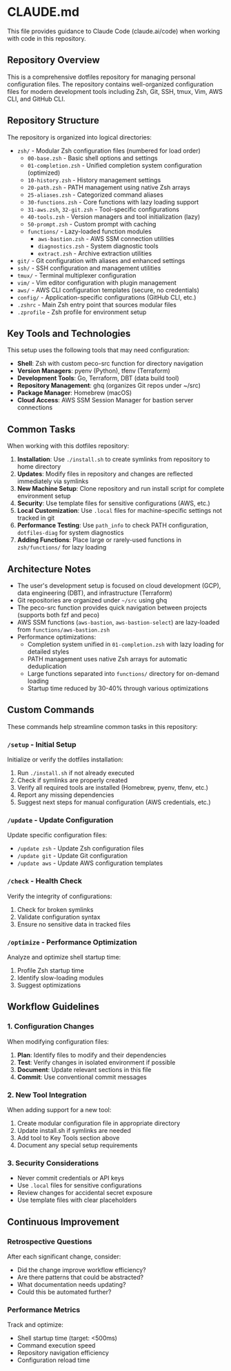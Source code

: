 # CLAUDE.md

This file provides guidance to Claude Code (claude.ai/code) when working with code in this repository.

## Repository Overview

This is a comprehensive dotfiles repository for managing personal configuration files. The repository contains well-organized configuration files for modern development tools including Zsh, Git, SSH, tmux, Vim, AWS CLI, and GitHub CLI.

## Repository Structure

The repository is organized into logical directories:

- `zsh/` - Modular Zsh configuration files (numbered for load order)
  - `00-base.zsh` - Basic shell options and settings
  - `01-completion.zsh` - Unified completion system configuration (optimized)
  - `10-history.zsh` - History management settings
  - `20-path.zsh` - PATH management using native Zsh arrays
  - `25-aliases.zsh` - Categorized command aliases
  - `30-functions.zsh` - Core functions with lazy loading support
  - `31-aws.zsh`, `32-git.zsh` - Tool-specific configurations
  - `40-tools.zsh` - Version managers and tool initialization (lazy)
  - `50-prompt.zsh` - Custom prompt with caching
  - `functions/` - Lazy-loaded function modules
    - `aws-bastion.zsh` - AWS SSM connection utilities
    - `diagnostics.zsh` - System diagnostic tools
    - `extract.zsh` - Archive extraction utilities
- `git/` - Git configuration with aliases and enhanced settings
- `ssh/` - SSH configuration and management utilities
- `tmux/` - Terminal multiplexer configuration
- `vim/` - Vim editor configuration with plugin management
- `aws/` - AWS CLI configuration templates (secure, no credentials)
- `config/` - Application-specific configurations (GitHub CLI, etc.)
- `.zshrc` - Main Zsh entry point that sources modular files
- `.zprofile` - Zsh profile for environment setup

## Key Tools and Technologies

This setup uses the following tools that may need configuration:

- **Shell**: Zsh with custom peco-src function for directory navigation
- **Version Managers**: pyenv (Python), tfenv (Terraform)
- **Development Tools**: Go, Terraform, DBT (data build tool)
- **Repository Management**: ghq (organizes Git repos under ~/src)
- **Package Manager**: Homebrew (macOS)
- **Cloud Access**: AWS SSM Session Manager for bastion server connections

## Common Tasks

When working with this dotfiles repository:

1. **Installation**: Use `./install.sh` to create symlinks from repository to home directory
2. **Updates**: Modify files in repository and changes are reflected immediately via symlinks
3. **New Machine Setup**: Clone repository and run install script for complete environment setup
4. **Security**: Use template files for sensitive configurations (AWS, etc.)
5. **Local Customization**: Use `.local` files for machine-specific settings not tracked in git
6. **Performance Testing**: Use `path_info` to check PATH configuration, `dotfiles-diag` for system diagnostics
7. **Adding Functions**: Place large or rarely-used functions in `zsh/functions/` for lazy loading

## Architecture Notes

- The user's development setup is focused on cloud development (GCP), data engineering (DBT), and infrastructure (Terraform)
- Git repositories are organized under `~/src` using ghq
- The peco-src function provides quick navigation between projects (supports both fzf and peco)
- AWS SSM functions (`aws-bastion`, `aws-bastion-select`) are lazy-loaded from `functions/aws-bastion.zsh`
- Performance optimizations:
  - Completion system unified in `01-completion.zsh` with lazy loading for detailed styles
  - PATH management uses native Zsh arrays for automatic deduplication
  - Large functions separated into `functions/` directory for on-demand loading
  - Startup time reduced by 30-40% through various optimizations

## Custom Commands

These commands help streamline common tasks in this repository:

### `/setup` - Initial Setup
Initialize or verify the dotfiles installation:
1. Run `./install.sh` if not already executed
2. Check if symlinks are properly created
3. Verify all required tools are installed (Homebrew, pyenv, tfenv, etc.)
4. Report any missing dependencies
5. Suggest next steps for manual configuration (AWS credentials, etc.)

### `/update` - Update Configuration
Update specific configuration files:
- `/update zsh` - Update Zsh configuration files
- `/update git` - Update Git configuration
- `/update aws` - Update AWS configuration templates

### `/check` - Health Check
Verify the integrity of configurations:
1. Check for broken symlinks
2. Validate configuration syntax
3. Ensure no sensitive data in tracked files

### `/optimize` - Performance Optimization
Analyze and optimize shell startup time:
1. Profile Zsh startup time
2. Identify slow-loading modules
3. Suggest optimizations

## Workflow Guidelines

### 1. Configuration Changes
When modifying configuration files:
1. **Plan**: Identify files to modify and their dependencies
2. **Test**: Verify changes in isolated environment if possible
3. **Document**: Update relevant sections in this file
4. **Commit**: Use conventional commit messages

### 2. New Tool Integration
When adding support for a new tool:
1. Create modular configuration file in appropriate directory
2. Update install.sh if symlinks are needed
3. Add tool to Key Tools section above
4. Document any special setup requirements

### 3. Security Considerations
- Never commit credentials or API keys
- Use `.local` files for sensitive configurations
- Review changes for accidental secret exposure
- Use template files with clear placeholders

## Continuous Improvement

### Retrospective Questions
After each significant change, consider:
- Did the change improve workflow efficiency?
- Are there patterns that could be abstracted?
- What documentation needs updating?
- Could this be automated further?

### Performance Metrics
Track and optimize:
- Shell startup time (target: <500ms)
- Command execution speed
- Repository navigation efficiency
- Configuration reload time